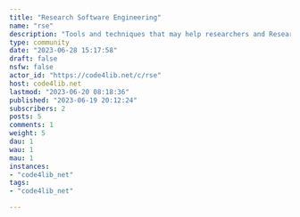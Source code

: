 ```yaml
---
title: "Research Software Engineering" 
name: "rse"
description: "Tools and techniques that may help researchers and Research Software Engineers.Anyone who creates software for research qualifies as RSE.That said, posts need not be only applicable to software engineering for research – they may also apply to software engineering for libraries 😁 "
type: community
date: "2023-06-28 15:17:58"
draft: false
nsfw: false
actor_id: "https://code4lib.net/c/rse"
host: code4lib.net
lastmod: "2023-06-20 08:18:36"
published: "2023-06-19 20:12:24"
subscribers: 2
posts: 5
comments: 1
weight: 5
dau: 1
wau: 1
mau: 1
instances:
- "code4lib_net"
tags: 
- "code4lib_net"

---
```

